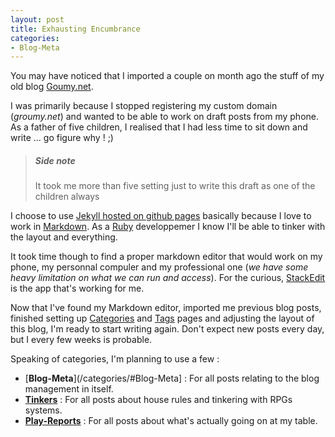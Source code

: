 ```yaml
---
layout: post
title: Exhausting Encumbrance
categories: 
- Blog-Meta
---
```

You may have noticed that I imported a couple on month ago the stuff of my old blog [Goumy.net](https://groumy.blogspot.com).

I was primarily because I stopped registering my custom domain (_groumy.net_) and wanted to be able to work on draft posts from my phone. As a father of five children, I realised that I had less time to sit down and write ... go figure why ! ;) 

> ##### Side note
> It took me more than five setting just to write this draft as one of the children always 

I choose to use [Jekyll hosted on github pages](https://jekyllrb.com/docs/github-pages/) basically because I love to work in [Markdown](https://en.wikipedia.org/wiki/Markdown). As a [Ruby](https://www.ruby-lang.org/en/) developpemer I know I'll be able to tinker with the layout and everything.

It took time though to find a proper markdown editor that would work on my phone, my personnal compuler and my professional one (_we have some heavy limitation on what we can run and access_). For the curious, [StackEdit](https://stackedit.io/) is the app that's working for me.

Now that I've found my Markdown editor, imported me previous blog posts, finished setting up [Categories](/categories) and [Tags](/tags) pages and adjusting the layout of this blog, I'm ready to start writing again. Don't expect new posts every day, but I every few weeks is probable.

Speaking of categories, I'm planning to use a few :
* [**Blog-Meta**](/categories/#Blog-Meta] : For all posts relating to the blog management in itself.
* [**Tinkers**](/categories/#Tinkers) : For all posts about house rules and tinkering with RPGs systems.
* [**Play-Reports**](/categories/#Play-Reports) : For all posts about what's actually going on at my table.
<!--stackedit_data:
eyJoaXN0b3J5IjpbMTM5MTgxNTQzOCw4NDI1MjcwNjcsLTE3Nz
kxODQwNiwtMTAxMDAwMTAwOF19
-->